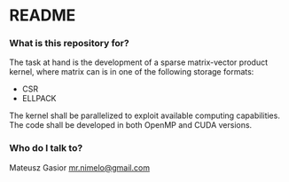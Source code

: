 # README #

### What is this repository for? ###

The task at hand is the development of a sparse matrix-vector product kernel, where matrix can is in one of the following storage formats:  
* CSR  
* ELLPACK  

The kernel shall be parallelized to exploit available computing capabilities. The code shall be developed in both OpenMP and CUDA versions.

### Who do I talk to? ###

Mateusz Gasior mr.nimelo@gmail.com
